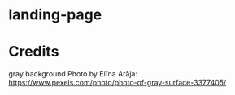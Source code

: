 # landing-page

# Credits
gray background
Photo by Elīna Arāja: https://www.pexels.com/photo/photo-of-gray-surface-3377405/